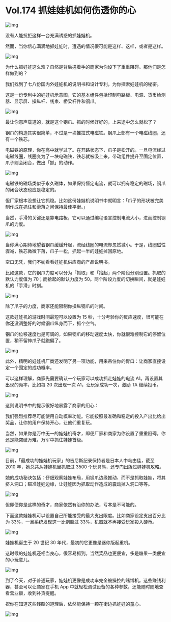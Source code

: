 # Vol.174 抓娃娃机如何伤透你的心

![img](https://cdn.jsdelivr.net/gh/just-prog/static/img/202108151119778.png)

没有人能抗拒这样一台充满诱惑的抓娃娃机。

然而，当你信心满满地抓娃娃时，遭遇的情况很可能是这样、这样，或者是这样。

![img](https://cdn.jsdelivr.net/gh/just-prog/static/img/202108151119111.gif)

为什么抓娃娃这么难？自然是背后搓着手的商家为你设下了重重阻碍。那他们是怎样做到的？

我们找到了七八份国内外娃娃机的说明书和设计专利，为你探索娃娃机的秘密。

这是一份专利中的娃娃机示意图，它的基本组件包括印制电路板、电源、货币检测器、显示屏、操纵杆、线束、桥梁杆件和钢爪。

![img](https://cdn.jsdelivr.net/gh/just-prog/static/img/202108151120573.png)

最让你怨声载道的，就是这个钢爪。抓的时候好好的，上来途中怎么就松了？

钢爪的构造其实很简单，不过是一块推拉式电磁铁。钢爪上部有一个电磁线圈，还有一个铁芯。

电磁铁的原理，你在高中就学过了。在开路状态下，爪子是松开的。一旦电流经过电磁线圈，线圈变为了一块电磁铁，铁芯就被吸上来，带动组件提升至固定位置，爪子则会闭合，做出「抓」的动作。

![img](https://cdn.jsdelivr.net/gh/just-prog/static/img/202108151120807.gif)

电磁铁的磁场类似于永久磁体，如果保持恒定电流，就可以拥有稳定的磁场，钢爪的闭合状态也应是稳定的。

但厂家根本没想让它抓稳。比如这份娃娃机说明书中就明言：「爪子的形状被完美制作成在抓住和滑落之间保持最佳平衡。」

当然，手滑的关键还是靠电路板，它可以通过编程语言控制电流大小，进而控制钢爪的力度。

![img](https://cdn.jsdelivr.net/gh/just-prog/static/img/202108151120555.gif)

当你满心期待地望着钢爪缓缓升起，流经线圈的电流却忽然减小。于是，线圈磁性骤减，铁芯微微下落，爪子一松，抓起一半的娃娃掉回原地。

空口无凭，我们不妨看看娃娃机供应商的产品说明书。

比如这款，它的钢爪力度可以分为「抓取」和「拾起」两个阶段分别设置。抓取的默认力度值为 70；而拾起的默认力度为 50。两个阶段力度的切换瞬间，就是娃娃机的「手滑」时刻。

![img](https://cdn.jsdelivr.net/gh/just-prog/static/img/202108151120106.gif)

除了爪子的力度，商家还能限制你操纵钢爪的时间。

这款娃娃机的游戏时间最短可以设置为 15 秒，十分考验你的反应速度，很可能在你还没调整好的时候钢爪纵身而下，抓个空气。

钢爪的位移速度也是可调的，如果钢爪的移动速度太快，你就很难控制它的停留位置，稍不留神爪子就跑偏了。

![img](https://cdn.jsdelivr.net/gh/just-prog/static/img/202108151120737.gif)

此外，精明的娃娃机厂商还发明了另一项功能，用来吊住你的胃口：让商家直接设定一个固定的成功概率。

可以这样理解，商家先需要确认一个玩家可以成功抓走娃娃的电流 A1。再设置其出现的频率，比如每 20 次出现一次 A1，让玩家成功一次，激励 TA 继续投币。

![img](https://cdn.jsdelivr.net/gh/just-prog/static/img/202108151120710.gif)

这则说明书中的提示很好地暴露了商家的用心：

我们强烈推荐尽可能使用自动概率功能。它能按照最准确和稳定的投入产出比给出奖品，让你的用户保持开心，让他们重复玩。

当然，如果你是万中无一的娃娃机奇才，即便厂家和商家为你设置了重重阻碍，你还是能突破万难，万军中抓住娃娃首级。

![img](https://cdn.jsdelivr.net/gh/just-prog/static/img/202108151120977.gif)

目前，「最成功的娃娃机玩家」的吉尼斯纪录保持者是日本人中岛由佳，截至 2010 年，她总共从娃娃机里抓取过 3500 个玩具熊，还专门出版过娃娃机攻略。

她的成功秘诀包括：仔细观察娃娃布局，用钢爪边缘推动、而不是抓取娃娃，将其挤入洞口；瞄准娃娃边缘，让娃娃因为抓取动作造成的震动掉入洞口等等。

![img](https://cdn.jsdelivr.net/gh/just-prog/static/img/202108151120013.gif)

但即便你是这样的奇才，商家依然有治你的办法，亏本是不可能的。

下面这款娃娃机可以设置自己所能接受的最大支出限度。比如商家设定支出百分比为 33%，一旦系统发现这一比例超过 33%，机器就不再接受玩家投入硬币。

![img](https://cdn.jsdelivr.net/gh/just-prog/static/img/202108151120047.png)

娃娃机诞生于 20 世纪 30 年代，最初的它更像是迷你版起重机。

这时候的娃娃机还相当良心，很容易抓到。当然奖品也更便宜，多是糖果一类便宜的小玩意儿。

![img](https://cdn.jsdelivr.net/gh/just-prog/static/img/202108151120390.gif)

到了今天，对于普通玩家，娃娃机更像是成功率完全被操控的赌博机。这些赚钱利器，甚至可以让商家在手机 App 中就轻松调试设备的各种参数，还能随时随地查看营业额，收到补货提醒。

祝你在知道这些残酷的道理后，依然能保持一颗在街边抓娃娃的童心。

![img](https://cdn.jsdelivr.net/gh/just-prog/static/img/202108151120042.gif)